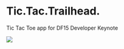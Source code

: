 Tic.Tac.Trailhead.
========

Tic Tac Toe app for DF15 Developer Keynote 


![](http://www.quintonwall.com/public/images/tictactrailhead.png)
